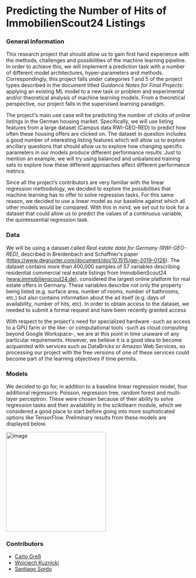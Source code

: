 # Predicting the Number of Hits of ImmobilienScout24 Listings

### General Information 

This research project that should allow us to gain first hand experience with the methods, challenges and possibilities of the machine learning pipeline. In order to achieve this, we will implement a prediction task with a number of different model architectures, hyper-parameters and methods. Correspondingly, this project falls under categories 1 and 5 of the project types described in the document titled *Guidance Notes for Final Projects*: applying an existing ML model to a new task or problem and experimental and/or theoretical analysis of machine learning models. From a theoretical perspective, our project falls in the supervised learning paradigm.

The project's main use case will be predicting the number of clicks of online listings in the German housing market. Specifically, we will use listing features from a large dataset (Campus data RWI-GEO-RED) to predict how often these housing offers are clicked on. The dataset in question includes a good number of interesting listing features which will allow us to explore ancillary questions that should allow us to explore how changing specific parameters in our models produce different performance results. Just to mention an example, we will try using balanced and unbalanced training sets to explore how these different approaches affect different performance metrics.

Since all the project’s contributors are very familiar with the linear regression methodology, we decided to explore the possibilities that machine learning has to offer to solve regression tasks. For this same reason, we decided to use a linear model as our baseline against which all other models would be compared. With this in mind, we set out to look for a dataset that could allow us to predict the values of a continuous variable, the quintessential regression task.

### Data

We will be using a dataset called _Real estate data for Germany (RWI-GEO-RED)_, described in Breidenbach and Schaffner's paper (https://www.degruyter.com/document/doi/10.1515/ger-2019-0126). The dataset contains more than
400,000 samples of 57 variables describing residential commercial real estate listings from ImmobilienScout24 (www.immobilienscout24.de), considered the largest online platform for real estate offers in Germany. These variables describe not only the property being listed (e.g. surface area, number of rooms, number of bathrooms, etc.) but also contains information about the ad itself (e.g. days of availability, number of hits, etc). In order to obtain access to the dataset, we needed to submit a formal request and have been recently granted access

With respect to the project's need for specialized hardware -such as access to a GPU farm or the like- or computational tools -such as cloud computing beyond Google Workspace-, we are at this point in time unaware of any particular requirements. However, we believe it is a good idea to become acquainted with services such as DataBricks or Amazon Web Services, so processing our project with the free versions of one of these services could become part of the learning objectives if time permits.

### Models

We decided to go for, in addition to a baseline linear regression model, four additional regressors: Poisson, regression tree, random forest and multi-layer perceptron. These were chosen because of their ability to solve regression tasks and their availability in the scikitlearn module, which we considered a good place to start before going into more sophisticated options like TensorFlow. Preliminary results from these models are displayed below.

<img width="273" alt="image" src="https://user-images.githubusercontent.com/72525078/163332234-316ce6cd-3d8e-4747-821c-d0640566aa68.png">


### Contributors

- [Carlo Greß](https://github.com/carlo-gress)
- [Wojciech Kuznicki](https://github.com/wkuznicki)
- [Santiago Sordo](https://github.com/odros)

